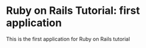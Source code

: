 # Ruby on Rails Tutorial: first application

This is the first application for Ruby on Rails tutorial